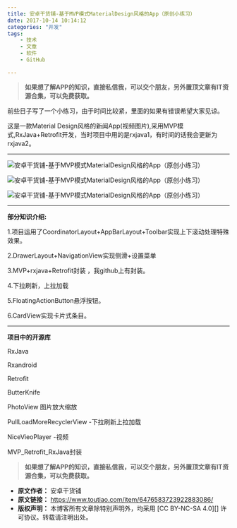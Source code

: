```yaml
---
title: 安卓干货铺-基于MVP模式MaterialDesign风格的App（原创小练习）
date: 2017-10-14 10:14:12
categories: "开发"
tags:
	- 技术
	- 文章
	- 软件
	- GitHub

---
```


> **如果想了解APP的知识，直接私信我，可以交个朋友，另外置顶文章有IT资源合集，可以免费获取。**

前些日子写了一个小练习，由于时间比较紧，里面的如果有错误希望大家见谅。

这是一款Material Design风格的新闻App(视频图片),采用MVP模式,RxJava+Retrofit开发，当时项目中用的是rxjava1，有时间的话我会更新为rxjava2。

--------------------

![安卓干货铺-基于MVP模式MaterialDesign风格的App（原创小练习）][-_MVP_MaterialDesign_App]

![安卓干货铺-基于MVP模式MaterialDesign风格的App（原创小练习）][-_MVP_MaterialDesign_App 1]

![安卓干货铺-基于MVP模式MaterialDesign风格的App（原创小练习）][-_MVP_MaterialDesign_App 2]

--------------------

**部分知识介绍:**

1.项目运用了CoordinatorLayout+AppBarLayout+Toolbar实现上下滚动处理特殊效果。

2.DrawerLayout+NavigationView实现侧滑+设置菜单

3.MVP+rxjava+Retrofit封装 ，我github上有封装。

4.下拉刷新，上拉加载

5.FloatingActionButton悬浮按钮。

6.CardView实现卡片式条目。

--------------------

**项目中的开源库**

RxJava

Rxandroid

Retrofit

ButterKnife

PhotoView 图片放大缩放

PullLoadMoreRecyclerView -下拉刷新上拉加载

NiceVieoPlayer -视频

MVP\_Retrofit\_RxJava封装

> **如果想了解APP的知识，直接私信我，可以交个朋友，另外置顶文章有IT资源合集，可以免费获取。**  
> 


[-_MVP_MaterialDesign_App]: /pro/os/crawler/3MQM-IIEB-JFUY.gif
[-_MVP_MaterialDesign_App 1]: /pro/os/crawler/UYFM-UB73-QBR2.jpg
[-_MVP_MaterialDesign_App 2]: /pro/os/crawler/V7ZY-AUEZ-B3IA.jpg
 *  **原文作者：** 安卓干货铺
 *  **原文链接：** https://www.toutiao.com/item/6476583723922883086/
 *  **版权声明：** 本博客所有文章除特别声明外，均采用 [CC BY-NC-SA 4.0][] 许可协议。转载请注明出处。